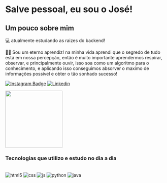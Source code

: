 <h1>Salve pessoal, eu sou o José!</h1>
<h2>Um pouco sobre mim</h2>
💻 atualmente estudando as raizes do backend! 

🧗‍♂️ Sou um eterno aprendiz! na minha vida aprendi que o segredo de tudo está em nossa percepção, então é muito importante aprendermos respirar, observar, e principalmente ouvir, isso soa como um algoritmo para o conhecimento, e aplicando isso conseguimos absorver o maximo de informações possivel e obter o tão sonhado sucesso!

<a href="https://www.instagram.com/iamjose_jr/" target="blank"><img src="https://camo.githubusercontent.com/00c9057088d4dadf977229eb59fe166e135c0c51d5359c777011053ce80178d7/68747470733a2f2f696d672e736869656c64732e696f2f62616467652f496e7374616772616d2d4534343035463f7374796c653d666f722d7468652d6261646765266c6f676f3d696e7374616772616d266c6f676f436f6c6f723d7768697465266c696e6b3d68747470733a2f2f7777772e696e7374616772616d2e636f6d2f6c65656f5f67616d612f" alt="Instagram Badge" data-canonical-src="https://img.shields.io/badge/Instagram-E4405F?style=for-the-badge&amp;logo=instagram&amp;logoColor=white&amp;link=https://www.instagram.com/leeo_gama/" style="max-width: 100%;"></a>
[![Linkedin](	https://img.shields.io/badge/LinkedIn-0077B5?style=for-the-badge&logo=linkedin&logoColor=white)](https://www.linkedin.com/in/jos%C3%A9-antonio-0b732a226/)

<div>
<img height="180em" src="https://github-readme-stats.vercel.app/api?username=stun106&amp;show_icons=true&amp;theme=tokyonight" style="max-width: 100%;">
</div>

<h3>Tecnologias que utilizo e estudo no dia a dia</h3>
  <div style="display: inline_block"><br/>
  <img align="center" alt="html5" src="https://img.shields.io/badge/HTML5-E34F26?style=for-the-badge&logo=html5&logoColor=white" />
  <img align="center" alt="css" src="https://img.shields.io/badge/CSS3-1572B6?style=for-the-badge&logo=css3&logoColor=white" />
  <img align="center" alt="js" src="https://img.shields.io/badge/JavaScript-F7DF1E?style=for-the-badge&logo=javascript&logoColor=black" />
  <img align="center" alt="python" src="https://img.shields.io/badge/Python-14354C?style=for-the-badge&logo=python&logoColor=white" />
  <img align="center" alt="java" src="https://img.shields.io/badge/Java-E34F26?style=for-the-badge&logo=java&logoColor=white" />
  </div>

 
  
